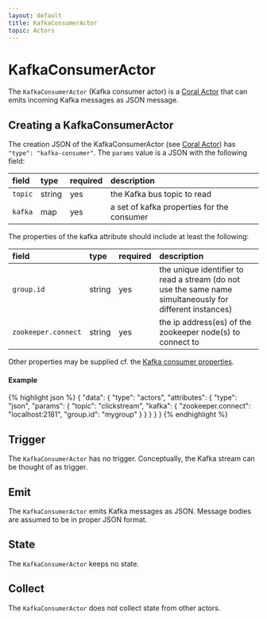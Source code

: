 ```yaml
---
layout: default
title: KafkaConsumerActor
topic: Actors
---
```

<!--
   Licensed to the Apache Software Foundation (ASF) under one or more
   contributor license agreements.  See the NOTICE file distributed with
   this work for additional information regarding copyright ownership.
   The ASF licenses this file to You under the Apache License, Version 2.0
   (the "License"); you may not use this file except in compliance with
   the License.  You may obtain a copy of the License at

       http://www.apache.org/licenses/LICENSE-2.0

   Unless required by applicable law or agreed to in writing, software
   distributed under the License is distributed on an "AS IS" BASIS,
   WITHOUT WARRANTIES OR CONDITIONS OF ANY KIND, either express or implied.
   See the License for the specific language governing permissions and
   limitations under the License.
-->

# KafkaConsumerActor
The `KafkaConsumerActor` (Kafka consumer actor) is a [Coral Actor](/coral/docs/Overview-Actors.html) that can emits incoming Kafka messages as JSON message.

## Creating a KafkaConsumerActor
The creation JSON of the KafkaConsumerActor (see [Coral Actor](/coral/docs/Overview-Actors.html)) has `"type": "kafka-consumer"`.
The `params` value is a JSON with the following field:

field  | type | required | description
:----- | :---- | :--- | :------------
`topic` | string | yes| the Kafka bus topic to read
`kafka` | map | yes| a set of kafka properties for the consumer

The properties of the kafka attribute should include at least the following:

field  | type | required | description
:----- | :---- | :--- | :------------
`group.id` | string | yes| the unique identifier to read a stream (do not use the same name simultaneously for different instances)
`zookeeper.connect` | string | yes| the ip address(es) of the zookeeper node(s) to connect to

Other properties may be supplied cf. the [Kafka consumer properties](https://kafka.apache.org/documentation.html#consumerconfigs).

#### Example

{% highlight json %}
{
  "data": {
    "type": "actors",
    "attributes": {
      "type": "json",
      "params": {
        "topic": "clickstream",
        "kafka": {
          "zookeeper.connect": "localhost:2181",
          "group.id": "mygroup"
        }
      }
    }
  }
}
{% endhighlight %}

## Trigger
The `KafkaConsumerActor` has no trigger.
Conceptually, the Kafka stream can be thought of as trigger.

## Emit
The `KafkaConsumerActor` emits Kafka messages as JSON.
Message bodies are assumed to be in proper JSON format.

## State
The `KafkaConsumerActor` keeps no state.

## Collect
The `KafkaConsumerActor` does not collect state from other actors.